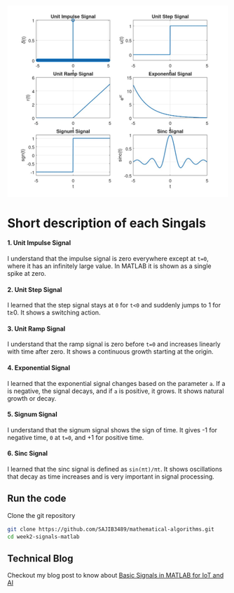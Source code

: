 ![image](/week2-signals-matlab%20/different-types-signals-plot.jpg)

# Short description of each Singals

#### 1. Unit Impulse Signal
I understand that the impulse signal is zero everywhere except at ``t=0``, where it has an infinitely large value. In MATLAB it is shown as a single spike at zero.

#### 2. Unit Step Signal
I learned that the step signal stays at ``0`` for ``t<0`` and suddenly jumps to 1 for t≥0. It shows a switching action.

#### 3. Unit Ramp Signal
I understand that the ramp signal is zero before ``t=0`` and increases linearly with time after zero. It shows a continuous growth starting at the origin.

#### 4. Exponential Signal
I learned that the exponential signal changes based on the parameter ``a``. If a is negative, the signal decays, and if ``a`` is positive, it grows. It shows natural growth or decay.

#### 5. Signum Signal
I understand that the signum signal shows the sign of time. It gives -1 for negative time, ``0`` at ``t=0``, and +1 for positive time.

#### 6. Sinc Signal
I learned that the sinc signal is defined as 
``sin⁡(πt)/πt``. It shows oscillations that decay as time increases and is very important in signal processing.


## Run the code

Clone the git repository

```bash
git clone https://github.com/SAJIB3489/mathematical-algorithms.git
cd week2-signals-matlab 
```

## Technical Blog

Checkout my blog post to know about [Basic Signals in MATLAB for IoT and AI](https://dev.to/sajibpra/basic-signals-in-matlab-for-iot-and-ai-1k0k)